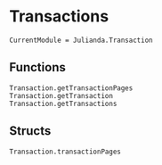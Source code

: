 # Transactions

```@meta
CurrentModule = Julianda.Transaction
```

## Functions
```@docs
Transaction.getTransactionPages
Transaction.getTransaction
Transaction.getTransactions
```

## Structs
```@docs
Transaction.transactionPages
```
